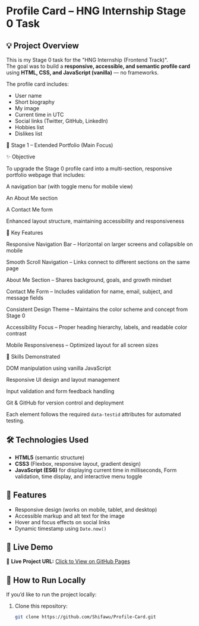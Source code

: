 # Profile Card – HNG Internship Stage 0 Task

## 💡 Project Overview
This is my Stage 0 task for the "HNG Internship (Frontend Track)".  
The goal was to build a **responsive, accessible, and semantic profile card** using **HTML, CSS, and JavaScript (vanilla)** — no frameworks.

The profile card includes:
- User name  
- Short biography  
- My image  
- Current time in UTC  
- Social links (Twitter, GitHub, LinkedIn)  
- Hobbies list  
- Dislikes list  

🚀 Stage 1 – Extended Portfolio (Main Focus)

✨ Objective

To upgrade the Stage 0 profile card into a multi-section, responsive portfolio webpage that includes:

A navigation bar (with toggle menu for mobile view)

An About Me section

A Contact Me form

Enhanced layout structure, maintaining accessibility and responsiveness


🎨 Key Features

Responsive Navigation Bar – Horizontal on larger screens and collapsible on mobile

Smooth Scroll Navigation – Links connect to different sections on the same page

About Me Section – Shares background, goals, and growth mindset

Contact Me Form – Includes validation for name, email, subject, and message fields

Consistent Design Theme – Maintains the color scheme and concept from Stage 0

Accessibility Focus – Proper heading hierarchy, labels, and readable color contrast

Mobile Responsiveness – Optimized layout for all screen sizes


🧠 Skills Demonstrated

DOM manipulation using vanilla JavaScript

Responsive UI design and layout management

Input validation and form feedback handling

Git & GitHub for version control and deployment

Each element follows the required `data-testid` attributes for automated testing.


## 🛠️ Technologies Used
- **HTML5** (semantic structure)
- **CSS3** (Flexbox, responsive layout, gradient design)
- **JavaScript (ES6)** for displaying current time in milliseconds, Form validation, time display, and interactive menu toggle

## 📱 Features
- Responsive design (works on mobile, tablet, and desktop)
- Accessible markup and alt text for the image
- Hover and focus effects on social links
- Dynamic timestamp using `Date.now()`

## 🚀 Live Demo
🔗 **Live Project URL:** [Click to View on GitHub Pages](https://shifawu.github.io/Profile-Card/)

## 🧩 How to Run Locally
If you’d like to run the project locally:
1. Clone this repository:
   ```bash
   git clone https://github.com/Shifawu/Profile-Card.git
